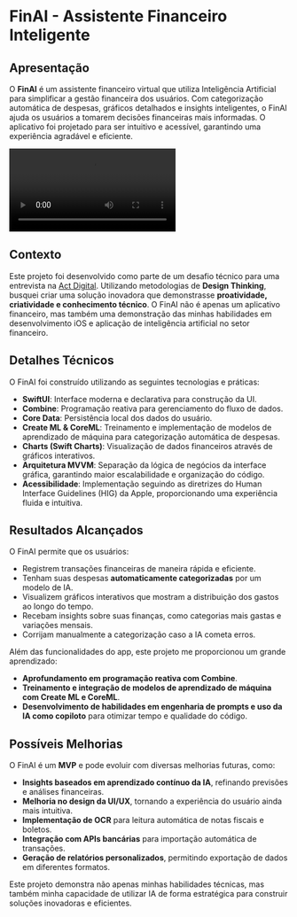 # FinAI - Assistente Financeiro Inteligente

## Apresentação
O **FinAI** é um assistente financeiro virtual que utiliza Inteligência Artificial para simplificar a gestão financeira dos usuários. Com categorização automática de despesas, gráficos detalhados e insights inteligentes, o FinAI ajuda os usuários a tomarem decisões financeiras mais informadas. O aplicativo foi projetado para ser intuitivo e acessível, garantindo uma experiência agradável e eficiente.

<video src="FinAI/Samples/FinAI_Sample.mp4"></video>

## Contexto
Este projeto foi desenvolvido como parte de um desafio técnico para uma entrevista na [Act Digital](https://actdigital.com/pt). Utilizando metodologias de **Design Thinking**, busquei criar uma solução inovadora que demonstrasse **proatividade, criatividade e conhecimento técnico**. O FinAI não é apenas um aplicativo financeiro, mas também uma demonstração das minhas habilidades em desenvolvimento iOS e aplicação de inteligência artificial no setor financeiro.

## Detalhes Técnicos
O FinAI foi construído utilizando as seguintes tecnologias e práticas:
- **SwiftUI**: Interface moderna e declarativa para construção da UI.
- **Combine**: Programação reativa para gerenciamento do fluxo de dados.
- **Core Data**: Persistência local dos dados do usuário.
- **Create ML & CoreML**: Treinamento e implementação de modelos de aprendizado de máquina para categorização automática de despesas.
- **Charts (Swift Charts)**: Visualização de dados financeiros através de gráficos interativos.
- **Arquitetura MVVM**: Separação da lógica de negócios da interface gráfica, garantindo maior escalabilidade e organização do código.
- **Acessibilidade**: Implementação seguindo as diretrizes do Human Interface Guidelines (HIG) da Apple, proporcionando uma experiência fluida e intuitiva.

## Resultados Alcançados
O FinAI permite que os usuários:
- Registrem transações financeiras de maneira rápida e eficiente.
- Tenham suas despesas **automaticamente categorizadas** por um modelo de IA.
- Visualizem gráficos interativos que mostram a distribuição dos gastos ao longo do tempo.
- Recebam insights sobre suas finanças, como categorias mais gastas e variações mensais.
- Corrijam manualmente a categorização caso a IA cometa erros.

Além das funcionalidades do app, este projeto me proporcionou um grande aprendizado:
- **Aprofundamento em programação reativa com Combine**.
- **Treinamento e integração de modelos de aprendizado de máquina com Create ML e CoreML**.
- **Desenvolvimento de habilidades em engenharia de prompts e uso da IA como copiloto** para otimizar tempo e qualidade do código.

## Possíveis Melhorias
O FinAI é um **MVP** e pode evoluir com diversas melhorias futuras, como:
- **Insights baseados em aprendizado contínuo da IA**, refinando previsões e análises financeiras.
- **Melhoria no design da UI/UX**, tornando a experiência do usuário ainda mais intuitiva.
- **Implementação de OCR** para leitura automática de notas fiscais e boletos.
- **Integração com APIs bancárias** para importação automática de transações.
- **Geração de relatórios personalizados**, permitindo exportação de dados em diferentes formatos.

Este projeto demonstra não apenas minhas habilidades técnicas, mas também minha capacidade de utilizar IA de forma estratégica para construir soluções inovadoras e eficientes.

